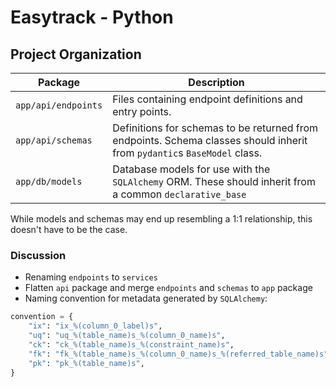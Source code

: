 # Easytrack - Python
## Project Organization
| Package | Description |
| --- | --- |
| `app/api/endpoints` | Files containing endpoint definitions and entry points. |
| `app/api/schemas` | Definitions for schemas to be returned from endpoints. Schema classes should inherit from `pydantic`s `BaseModel` class. |
| `app/db/models` | Database models for use with the `SQLAlchemy` ORM.  These should inherit from a common `declarative_base` |
While models and schemas may end up resembling a 1:1 relationship, this doesn't have
to be the case.

### Discussion
* Renaming `endpoints` to `services`
* Flatten `api` package and merge `endpoints` and `schemas` to `app` package
* Naming convention for metadata generated by `SQLAlchemy`: 
```python
convention = {
    "ix": "ix_%(column_0_label)s",
    "uq": "uq_%(table_name)s_%(column_0_name)s",
    "ck": "ck_%(table_name)s_%(constraint_name)s",
    "fk": "fk_%(table_name)s_%(column_0_name)s_%(referred_table_name)s",
    "pk": "pk_%(table_name)s",
}
```